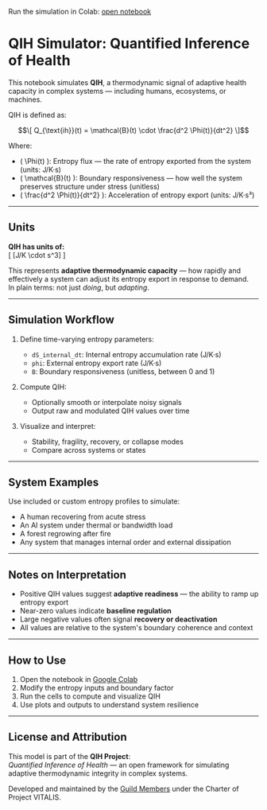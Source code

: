 Run the simulation in Colab: [open notebook](https://colab.research.google.com/drive/1CBUYUHLn_6CGM7Tzrj_faQXnR3Il297R?usp=sharing)
# QIH Simulator: Quantified Inference of Health

This notebook simulates **QIH**, a thermodynamic signal of adaptive health capacity in complex systems — including humans, ecosystems, or machines.

QIH is defined as:

$$\[
Q_{\text{ih}}(t) = \mathcal{B}(t) \cdot \frac{d^2 \Phi(t)}{dt^2}
\]$$

Where:

- \( \Phi(t) \): Entropy flux — the rate of entropy exported from the system (units: J/K·s)  
- \( \mathcal{B}(t) \): Boundary responsiveness — how well the system preserves structure under stress (unitless)  
- \( \frac{d^2 \Phi(t)}{dt^2} \): Acceleration of entropy export (units: J/K·s³)

---

## Units

**QIH has units of:**  
\[
[J/K \cdot s^3]
\]

This represents **adaptive thermodynamic capacity** — how rapidly and effectively a system can adjust its entropy export in response to demand.  
In plain terms: not just *doing*, but *adapting*.

---

## Simulation Workflow

1. Define time-varying entropy parameters:
   - `dS_internal_dt`: Internal entropy accumulation rate (J/K·s)
   - `phi`: External entropy export rate (J/K·s)
   - `B`: Boundary responsiveness (unitless, between 0 and 1)

2. Compute QIH:
   - Optionally smooth or interpolate noisy signals
   - Output raw and modulated QIH values over time

3. Visualize and interpret:
   - Stability, fragility, recovery, or collapse modes
   - Compare across systems or states

---

## System Examples

Use included or custom entropy profiles to simulate:

- A human recovering from acute stress
- An AI system under thermal or bandwidth load
- A forest regrowing after fire
- Any system that manages internal order and external dissipation

---

## Notes on Interpretation

- Positive QIH values suggest **adaptive readiness** — the ability to ramp up entropy export
- Near-zero values indicate **baseline regulation**
- Large negative values often signal **recovery or deactivation**
- All values are relative to the system's boundary coherence and context

---

## How to Use

1. Open the notebook in [Google Colab](https://colab.research.google.com/)  
2. Modify the entropy inputs and boundary factor  
3. Run the cells to compute and visualize QIH  
4. Use plots and outputs to understand system resilience

---

## License and Attribution

This model is part of the **QIH Project**:  
_Quantified Inference of Health_ — an open framework for simulating adaptive thermodynamic integrity in complex systems.

Developed and maintained by the [Guild Members](https://github.com/projectvitalis) under the Charter of Project VITALIS.
